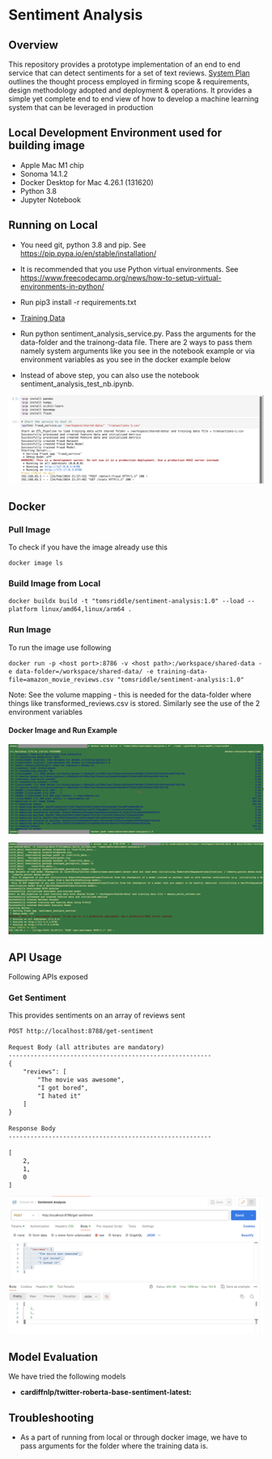 # Sentiment Analysis

## Overview

This repository provides a prototype implementation of an end to end service that can detect sentiments for a set of text reviews. [System Plan](SystemPlan.md) outlines the thought process employed in firming scope & requirements, design methodology adopted and deployment & operations. It provides a simple yet complete end to end view of how to develop a machine learning system that can be leveraged in production 

## Local Development Environment used for building image

* Apple Mac M1 chip
* Sonoma 14.1.2
* Docker Desktop for Mac 4.26.1 (131620)
* Python 3.8
* Jupyter Notebook

## Running on Local

* You need git, python 3.8 and pip. See https://pip.pypa.io/en/stable/installation/

* It is recommended that you use Python virtual environments. See https://www.freecodecamp.org/news/how-to-setup-virtual-environments-in-python/

* Run pip3 install -r requirements.txt

* [Training Data](https://livejohnshopkins.sharepoint.com/:u:/r/sites/Course_en_705_603_81_sp24-ejOViSujqfTlP/Shared%20Documents/General/amazon_movie_reviews.csv.zip?csf=1&web=1&e=VkKUPh) 

* Run python sentiment_analysis_service.py. Pass the arguments for the data-folder and the trainong-data file. There are 2 ways to pass them namely system arguments like you see in the notebook example or via environment variables as you see in the docker example below 

* Instead of above step, you can also use the notebook sentiment_analysis_test_nb.ipynb. 

![Image Not Showing](https://github.com/shaileshhemdev/public-images/blob/main/FraudServiceTestingLocal.png?raw=true)

## Docker

### Pull Image


To check if you have the image already use this

```
docker image ls

```

### Build Image from Local

```
docker buildx build -t "tomsriddle/sentiment-analysis:1.0" --load --platform linux/amd64,linux/arm64 .

```


### Run Image

To run the image use following

```
docker run -p <host port>:8786 -v <host path>:/workspace/shared-data -e data-folder=/workspace/shared-data/ -e training-data-file=amazon_movie_reviews.csv "tomsriddle/sentiment-analysis:1.0" 

```

Note: See the volume mapping - this is needed for the data-folder where things like transformed_reviews.csv is stored. Similarly see the use of the 2 environment variables

#### Docker Image and Run Example

![Image Not Showing](https://github.com/shaileshhemdev/public-images/blob/main/SentimentAnalysisImageBuild.png?raw=true)

![Image Not Showing](https://github.com/shaileshhemdev/public-images/blob/main/sentiment-docker-run.png?raw=true)

## API Usage

Following APIs exposed 



### Get Sentiment 

This provides sentiments on an array of reviews sent

```
POST http://localhost:8788/get-sentiment

Request Body (all attributes are mandatory)
--------------------------------------------------------
{
    "reviews": [
        "The movie was awesome",
        "I got bored",
        "I hated it"
    ]
}

Response Body
--------------------------------------------------------

[
    2,
    1,
    0
]

```
![Image Not Showing](https://github.com/shaileshhemdev/public-images/blob/main/get-sentiment-api.png?raw=true)

## Model Evaluation

We have tried the following models

<ul>
    <li>
        <b>cardiffnlp/twitter-roberta-base-sentiment-latest:</b>
    </li>
   
</ul>


## Troubleshooting

* As a part of running from local or through docker image, we have to pass arguments for the folder where the  training data is. 